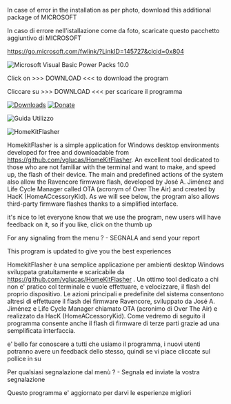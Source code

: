 
In case of error in the installation as per photo, download this additional package of MICROSOFT

In caso di errore nell'istallazione come da foto, scaricate questo pacchetto aggiuntivo di MICROSOFT

https://go.microsoft.com/fwlink/?LinkID=145727&clcid=0x804

![Microsoft Visual Basic Power Packs 10.0](https://github.com/vglucas/HomeKitFlasher/blob/master/MVS_powerpack10.jpg)

Click on >>> DOWNLOAD <<< to download the program

Cliccare su >>> DOWNLOAD <<< per scaricare il programma

[![Downloads](https://img.shields.io/github/downloads/vglucas/HomeKitFlasher/total?color=yellow&label=Downloads)](https://github.com/vglucas/HomeKitFlasher/releases/download/v.1.0/HomeKitFlasher.exe)   [![Donate](https://img.shields.io/badge/Donate-PayPal-green)](https://www.paypal.me/vgscarlino)

![Guida Utilizzo](https://github.com/vglucas/HomeKitFlasher/wiki/Guida)

![HomeKitFlasher](https://github.com/vglucas/HomeKitFlasher/blob/master/HomeKitFlasher.jpg)


HomekitFlasher is a simple application for Windows desktop environments developed for free and downloadable from https://github.com/vglucas/HomeKitFlasher. An excellent tool dedicated to those who are not familiar with the terminal and want to make, and speed up, the flash of their device. The main and predefined actions of the system also allow the Ravencore firmware flash, developed by José A. Jiménez and Life Cycle Manager called OTA (acronym of Over The Air) and created by HacK (HomeACcessoryKid). As we will see below, the program also allows third-party firmware flashes thanks to a simplified interface.

it's nice to let everyone know that we use the program, new users will have feedback on it, so if you like, click on the thumb up

For any signaling from the menu ? - SEGNALA and send your report

This program is updated to give you the best experiences


HomekitFlasher è una semplice applicazione per ambienti desktop Windows sviluppata gratuitamente e scaricabile da https://github.com/vglucas/HomeKitFlasher . Un ottimo tool dedicato a chi non e' pratico col terminale e vuole effettuare, e velocizzare, il flash del proprio dispositivo. Le azioni principali e predefinite del sistema consentono altresì di effettuare il flash dei firmware Ravencore, sviluppato da José A. Jiménez e Life Cycle Manager chiamato OTA (acronimo di Over The Air) e realizzato da HacK (HomeACcessoryKid). Come vedremo di seguito il programma consente anche il flash di firmware di terze parti grazie ad una semplificata interfaccia.


e' bello far conoscere a tutti che usiamo il programma, i nuovi utenti potranno avere un feedback dello stesso, quindi se vi piace cliccate sul pollice in su 

Per qualsiasi segnalazione dal menù ? - Segnala ed inviate la vostra segnalazione

Questo programma e' aggiornato per darvi le esperienze migliori
